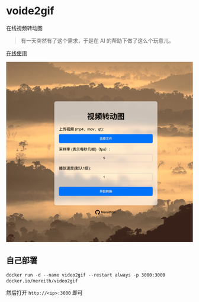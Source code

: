 # voide2gif

在线视频转动图

> 有一天突然有了这个需求，于是在 AI 的帮助下做了这么个玩意儿。

[在线使用](https://video2gif.mereith.com)

![pre](img/pre.png)

## 自己部署
```shell
docker run -d --name video2gif --restart always -p 3000:3000 docker.io/mereith/video2gif
```

然后打开 `http://<ip>:3000` 即可